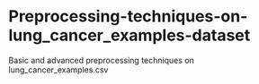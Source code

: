 # Preprocessing-techniques-on-lung_cancer_examples-dataset
Basic and advanced preprocessing techniques on lung_cancer_examples.csv
